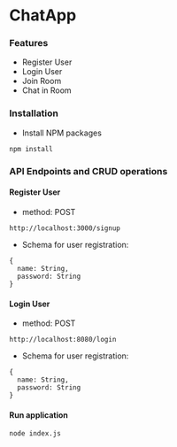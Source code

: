 # ChatApp

### Features
- Register User
- Login User
- Join Room
- Chat in Room

### Installation

- Install NPM packages
```
npm install
```

### API Endpoints and CRUD operations

#### Register User
- method: POST
```
http://localhost:3000/signup
   ```
- Schema for user registration:
```
{
  name: String,
  password: String
}
```

#### Login User
- method: POST
```
http://localhost:8080/login
   ```
- Schema for user registration:
```
{
  name: String,
  password: String
}
```

#### Run application
```
node index.js
```
